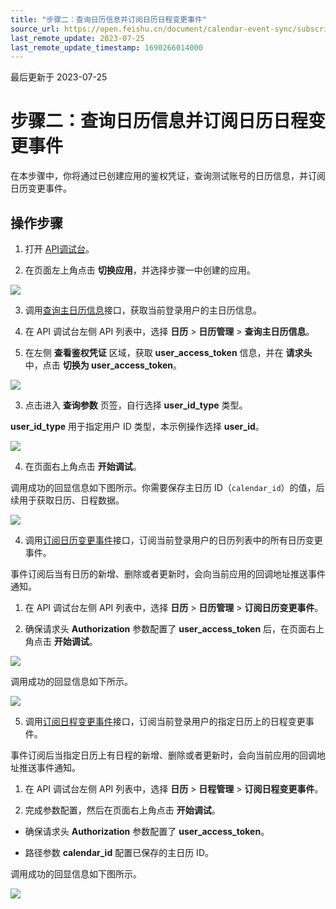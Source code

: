 ```yaml
---
title: "步骤二：查询日历信息并订阅日历日程变更事件"
source_url: https://open.feishu.cn/document/calendar-event-sync/subscribe-to-events
last_remote_update: 2023-07-25
last_remote_update_timestamp: 1690266014000
---
```

最后更新于 2023-07-25

# 步骤二：查询日历信息并订阅日历日程变更事件

在本步骤中，你将通过已创建应用的鉴权凭证，查询测试账号的日历信息，并订阅日历变更事件。

## 操作步骤

1. 打开 [API调试台](https://open.feishu.cn/api-explorer)。

2. 在页面左上角点击 **切换应用**，并选择步骤一中创建的应用。

![](https://sf3-cn.feishucdn.com/obj/open-platform-opendoc/90f23839991c6ee7ba43c4c54ca22f7f_sVEpKHYapq.png?height=1522&lazyload=true&maxWidth=600&width=2860)

3. 调用[查询主日历信息](https://open.feishu.cn/document/uAjLw4CM/ukTMukTMukTM/reference/calendar-v4/calendar/primary)接口，获取当前登录用户的主日历信息。

1. 在 API 调试台左侧 API 列表中，选择 **日历** > **日历管理** > **查询主日历信息**。

2. 在左侧 **查看鉴权凭证** 区域，获取 **user_access_token** 信息，并在 **请求头** 中，点击 **切换为 user_access_token**。

![](https://sf3-cn.feishucdn.com/obj/open-platform-opendoc/72c51a35123210a5369c18fd8c3bb04d_WZApoFK4iv.png?height=1550&lazyload=true&maxWidth=600&width=2854)

3. 点击进入 **查询参数** 页签，自行选择 **user_id_type** 类型。

**user_id_type** 用于指定用户 ID 类型，本示例操作选择 **user_id**。

![](https://sf3-cn.feishucdn.com/obj/open-platform-opendoc/87f55687562866d406830606a539639c_BWYCHTsmJA.png?height=812&lazyload=true&maxWidth=600&width=2882)

4. 在页面右上角点击 **开始调试**。

调用成功的回显信息如下图所示。你需要保存主日历 ID（`calendar_id`）的值，后续用于获取日历、日程数据。

![](https://sf3-cn.feishucdn.com/obj/open-platform-opendoc/62981e75a738bf6e650e1b79d3591c91_B4f7XoapWB.png?height=1434&lazyload=true&maxWidth=600&width=2870)

4. 调用[订阅日历变更事件](https://open.feishu.cn/document/uAjLw4CM/ukTMukTMukTM/reference/calendar-v4/calendar/subscription)接口，订阅当前登录用户的日历列表中的所有日历变更事件。

事件订阅后当有日历的新增、删除或者更新时，会向当前应用的回调地址推送事件通知。

1. 在 API 调试台左侧 API 列表中，选择 **日历** > **日历管理** > **订阅日历变更事件**。

2. 确保请求头 **Authorization** 参数配置了 **user_access_token** 后，在页面右上角点击 **开始调试**。

![](https://sf3-cn.feishucdn.com/obj/open-platform-opendoc/628730f0b712f86b64f2c0eb7d340d7a_G8VJm0Jfl3.png?height=1416&lazyload=true&maxWidth=600&width=2878)

调用成功的回显信息如下所示。

![](https://sf3-cn.feishucdn.com/obj/open-platform-opendoc/05e9e5fefe3a7a0b6891c20e1da20440_mvaqpkKfU7.png?height=1388&lazyload=true&maxWidth=600&width=2882)

5. 调用[订阅日程变更事件](https://open.feishu.cn/document/uAjLw4CM/ukTMukTMukTM/reference/calendar-v4/calendar-event/subscription)接口，订阅当前登录用户的指定日历上的日程变更事件。

事件订阅后当指定日历上有日程的新增、删除或者更新时，会向当前应用的回调地址推送事件通知。

1. 在 API 调试台左侧 API 列表中，选择 **日历** > **日程管理** > **订阅日程变更事件**。

2. 完成参数配置，然后在页面右上角点击 **开始调试**。

- 确保请求头 **Authorization** 参数配置了 **user_access_token**。

- 路径参数 **calendar_id** 配置已保存的主日历 ID。

调用成功的回显信息如下图所示。

![](https://sf3-cn.feishucdn.com/obj/open-platform-opendoc/666583e5011b909c1755dc452c1669e2_bFfsM9pEHQ.png?height=1290&lazyload=true&maxWidth=600&width=2882)
